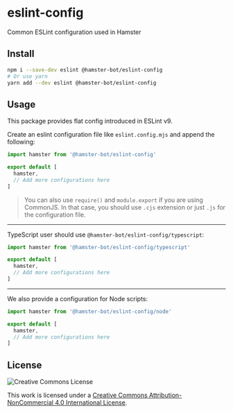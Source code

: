 # eslint-config

Common ESLint configuration used in Hamster

## Install

```bash
npm i --save-dev eslint @hamster-bot/eslint-config
# Or use yarn
yarn add --dev eslint @hamster-bot/eslint-config
```

## Usage

This package provides flat config introduced in ESLint v9.

Create an eslint configuration file like `eslint.config.mjs` and append the following:

```js file=eslint.config.mjs
import hamster from '@hamster-bot/eslint-config'

export default [
  hamster,
  // Add more configurations here
]
```

> You can also use `require()` and `module.export` if you are using CommonJS.
> In that case, you should use `.cjs` extension or just `.js` for the configuration file.

------

TypeScript user should use `@hamster-bot/eslint-config/typescript`:

```js file=eslint.config.mjs
import hamster from '@hamster-bot/eslint-config/typescript'

export default [
  hamster,
  // Add more configurations here
]
```

------

We also provide a configuration for Node scripts:

```js file=eslint.config.mjs
import hamster from '@hamster-bot/eslint-config/node'

export default [
  hamster,
  // Add more configurations here
]
```

## License

![Creative Commons License](https://i.creativecommons.org/l/by-nc/4.0/88x31.png)

This work is licensed under a [Creative Commons Attribution-NonCommercial 4.0 International License](http://creativecommons.org/licenses/by-nc/4.0/).

